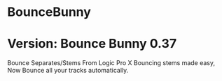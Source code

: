 # BounceBunny
# Version: Bounce Bunny 0.37
Bounce Separates/Stems From Logic Pro X
Bouncing stems made easy, Now Bounce all your tracks automatically. 
